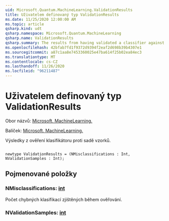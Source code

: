 ```yaml
---
uid: Microsoft.Quantum.MachineLearning.ValidationResults
title: Uživatelem definovaný typ ValidationResults
ms.date: 11/25/2020 12:00:00 AM
ms.topic: article
qsharp.kind: udt
qsharp.namespace: Microsoft.Quantum.MachineLearning
qsharp.name: ValidationResults
qsharp.summary: The results from having validated a classifier against a set of samples.
ms.openlocfilehash: 42bfab7fd1f9372d9394f2eaf2d698b39b4307e1
ms.sourcegitcommit: a87c1aa8e7453360025e47ba614f25b02ea84ec3
ms.translationtype: MT
ms.contentlocale: cs-CZ
ms.lasthandoff: 11/26/2020
ms.locfileid: "96211487"
---
```

# <a name="validationresults-user-defined-type"></a>Uživatelem definovaný typ ValidationResults

Obor názvů: [Microsoft. MachineLearning.](xref:Microsoft.Quantum.MachineLearning)

Balíček: [Microsoft. MachineLearning.](https://nuget.org/packages/Microsoft.Quantum.MachineLearning)


Výsledky z ověření klasifikátoru proti sadě vzorků.

```qsharp

newtype ValidationResults = (NMisclassifications : Int, NValidationSamples : Int);
```



## <a name="named-items"></a>Pojmenované položky

### <a name="nmisclassifications--int"></a>NMisclassifications: [int](xref:microsoft.quantum.lang-ref.int)

Počet chybných klasifikací zjištěných během ověřování.
### <a name="nvalidationsamples--int"></a>NValidationSamples: [int](xref:microsoft.quantum.lang-ref.int)

